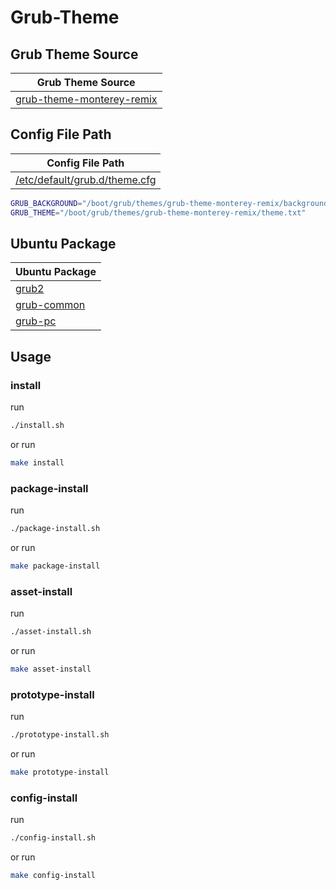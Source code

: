 

# Grub-Theme


## Grub Theme Source

| Grub Theme Source |
| --- |
| [grub-theme-monterey-remix](https://github.com/samwhelp/grub-theme-remix/tree/grub-theme-monterey-remix) |


## Config File Path

| Config File Path |
| --- |
| [/etc/default/grub.d/theme.cfg](./asset/overlay/etc/default/grub.d/theme.cfg) |

``` sh
GRUB_BACKGROUND="/boot/grub/themes/grub-theme-monterey-remix/background.jpg"
GRUB_THEME="/boot/grub/themes/grub-theme-monterey-remix/theme.txt"
```




## Ubuntu Package

| Ubuntu Package |
| --- |
| [grub2](https://packages.ubuntu.com/noble/grub2) |
| [grub-common](https://packages.ubuntu.com/noble/grub-common) |
| [grub-pc](https://packages.ubuntu.com/noble/grub-pc) |



## Usage


### install

run

``` sh
./install.sh
```

or run

``` sh
make install
```


### package-install

run

``` sh
./package-install.sh
```

or run

``` sh
make package-install
```


### asset-install

run

``` sh
./asset-install.sh
```

or run

``` sh
make asset-install
```


### prototype-install

run

``` sh
./prototype-install.sh
```

or run

``` sh
make prototype-install
```


### config-install

run

``` sh
./config-install.sh
```

or run

``` sh
make config-install
```
